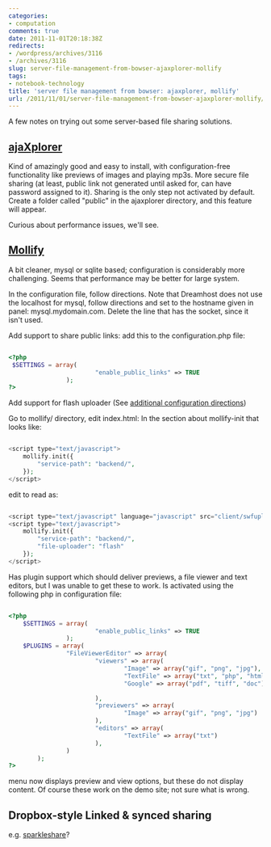 ```yaml
---
categories:
- computation
comments: true
date: 2011-11-01T20:18:38Z
redirects:
- /wordpress/archives/3116
- /archives/3116
slug: server-file-management-from-bowser-ajaxplorer-mollify
tags:
- notebook-technology
title: 'server file management from bowser: ajaxplorer, mollify'
url: /2011/11/01/server-file-management-from-bowser-ajaxplorer-mollify/
---
```


A few notes on trying out some server-based file sharing solutions.  



##  [ajaXplorer](http://www.ajaxplorer.info/)


Kind of amazingly good and easy to install, with configuration-free functionality like previews of images and playing mp3s. More secure file sharing (at least, public link not generated until asked for, can have password assigned to it).  Sharing is the only step not activated by default.  Create a folder called "public" in the ajaxplorer directory, and this feature will appear.   

Curious about performance issues, we'll see.  



##  [Mollify](http://www.mollify.org/)


A bit cleaner, mysql or sqlite based; configuration is considerably more challenging. Seems that performance may be better for large system.   

In the configuration file, follow directions.  Note that Dreamhost does not use the localhost for mysql, follow directions and set to the hostname given in panel: mysql.mydomain.com.  Delete the line that has the socket, since it isn't used.

Add support to share public links:
add this to the configuration.php file:

```php

<?php
 $SETTINGS = array(
                        "enable_public_links" => TRUE
                );
?>

```



Add support for flash uploader (See [additional configuration directions](http://code.google.com/p/mollify/wiki/ConfigurationAdditionalOptions))

Go to mollify/ directory, edit index.html:
In the section about mollify-init that looks like:

```php

<script type="text/javascript">
    mollify.init({
        "service-path": "backend/",
    });
</script>

```


edit to read as:

```php

<script type="text/javascript" language="javascript" src="client/swfupload.js"></script>
<script type="text/javascript">
    mollify.init({
        "service-path": "backend/",
        "file-uploader": "flash"
    });
</script>

```



Has plugin support which should deliver previews, a file viewer and text editors, but I was unable to get these to work.  Is activated using the following php in configuration file:

```php

<?php
    $SETTINGS = array(
                        "enable_public_links" => TRUE
                );
    $PLUGINS = array(
                "FileViewerEditor" => array(
                        "viewers" => array(
                                "Image" => array("gif", "png", "jpg"),
                                "TextFile" => array("txt", "php", "html"),
                                "Google" => array("pdf", "tiff", "doc")

                        ),
                        "previewers" => array(
                                "Image" => array("gif", "png", "jpg")
                        ),
                        "editors" => array(
                                "TextFile" => array("txt")
                        ),
                )
        );
?>

```

menu now displays preview and view options, but these do not display content.  Of course these work on the demo site; not sure what is wrong.  




## Dropbox-style Linked & synced sharing 


e.g. [sparkleshare](http://sparkleshare.org)?

